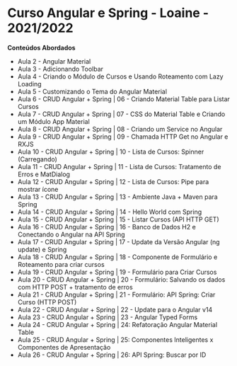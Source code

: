 # Curso Angular e Spring - Loaine - 2021/2022

**Conteúdos Abordados**

 - Aula 2 - Angular Material
 - Aula 3 - Adicionando Toolbar
 - Aula 4 - Criando o Módulo de Cursos e Usando Roteamento com Lazy Loading
 - Aula 5 - Customizando o Tema do Angular Material
 - Aula 6  - CRUD Angular + Spring | 06 - Criando Material Table para Listar Cursos
 - Aula 7  - CRUD Angular + Spring | 07 - CSS do Material Table e Criando um Módulo App Material
 - Aula 8  - CRUD Angular + Spring | 08 - Criando um Service no Angular
 - Aula 9  - CRUD Angular + Spring | 09 - Chamada HTTP Get no Angular e RXJS
 - Aula 10 - CRUD Angular + Spring | 10 - Lista de Cursos: Spinner (Carregando)
 - Aula 11 - CRUD Angular + Spring | 11 - Lista de Cursos: Tratamento de Erros e MatDialog
 - Aula 12 - CRUD Angular + Spring | 12 - Lista de Cursos: Pipe para mostrar ícone
 - Aula 13 - CRUD Angular + Spring | 13 - Ambiente Java + Maven para Spring
 - Aula 14 - CRUD Angular + Spring | 14 - Hello World com Spring
 - Aula 15 - CRUD Angular + Spring | 15 - Listar Cursos (API HTTP GET)
 - Aula 16 - CRUD Angular + Spring | 16 - Banco de Dados H2 e Conectando o Angular na API Spring
 - Aula 17 - CRUD Angular + Spring | 17 - Update da Versão Angular (ng update) e Spring
 - Aula 18 - CRUD Angular + Spring | 18 - Componente de Formulário e Roteamento para criar cursos
 - Aula 19 - CRUD Angular + Spring | 19 - Formulário para Criar Cursos
 - Aula 20 - CRUD Angular + Spring | 20 - Formulário: Salvando os dados com HTTP POST + tratamento de erros
 - Aula 21 - CRUD Angular + Spring | 21 - Formulário: API Spring: Criar Curso (HTTP POST)
 - Aula 22 - CRUD Angular + Spring | 22 - Update para o Angular v14
 - Aula 23 - CRUD Angular + Spring | 23 - Angular Typed Forms
 - Aula 24 - CRUD Angular + Spring | 24: Refatoração Angular Material Table
 - Aula 25 - CRUD Angular + Spring | 25: Componentes Inteligentes x Componentes de Apresentação
 - Aula 26 - CRUD Angular + Spring | 26: API Spring: Buscar por ID